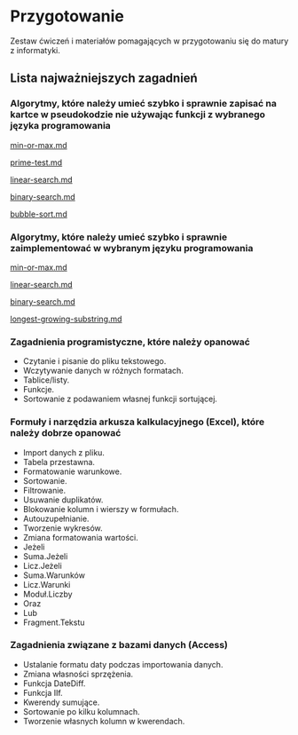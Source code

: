 # Przygotowanie

Zestaw ćwiczeń i materiałów pomagających w przygotowaniu się do matury z informatyki.

## Lista najważniejszych zagadnień

### Algorytmy, które należy umieć szybko i sprawnie zapisać na kartce w pseudokodzie nie używając funkcji z wybranego języka programowania

[min-or-max.md](../../algorithms/searching/min-or-max.md)

[prime-test.md](../../algorithms/integers/prime-test.md)

[linear-search.md](../../algorithms/searching/linear-search.md)

[binary-search.md](../../algorithms/searching/binary-search.md)

[bubble-sort.md](../../algorithms/sorting/bubble-sort.md)

### Algorytmy, które należy umieć szybko i sprawnie zaimplementować w wybranym języku programowania

[min-or-max.md](../../algorithms/searching/min-or-max.md)

[linear-search.md](../../algorithms/searching/linear-search.md)

[binary-search.md](../../algorithms/searching/binary-search.md)

[longest-growing-substring.md](../../algorithms/searching/longest-growing-substring.md)

### Zagadnienia programistyczne, które należy opanować

- Czytanie i pisanie do pliku tekstowego.
- Wczytywanie danych w różnych formatach.
- Tablice/listy.
- Funkcje.
- Sortowanie z podawaniem własnej funkcji sortującej.

### Formuły i narzędzia arkusza kalkulacyjnego (Excel), które należy dobrze opanować

- Import danych z pliku.
- Tabela przestawna.
- Formatowanie warunkowe.
- Sortowanie.
- Filtrowanie.
- Usuwanie duplikatów.
- Blokowanie kolumn i wierszy w formułach.
- Autouzupełnianie.
- Tworzenie wykresów.
- Zmiana formatowania wartości.
- Jeżeli
- Suma.Jeżeli
- Licz.Jeżeli
- Suma.Warunków
- Licz.Warunki
- Moduł.Liczby
- Oraz
- Lub
- Fragment.Tekstu

### Zagadnienia związane z bazami danych (Access)

- Ustalanie formatu daty podczas importowania danych.
- Zmiana własności sprzężenia.
- Funkcja DateDiff.
- Funkcja IIf.
- Kwerendy sumujące.
- Sortowanie po kilku kolumnach.
- Tworzenie własnych kolumn w kwerendach.
